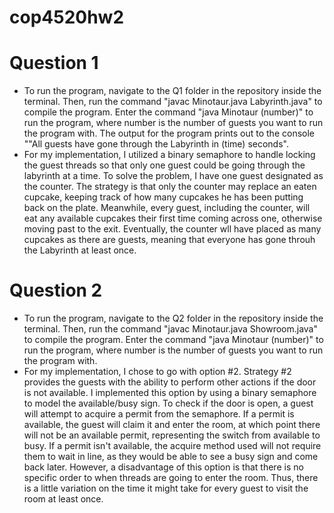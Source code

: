 # cop4520hw2

# Question 1

- To run the program, navigate to the Q1 folder in the repository inside the terminal. Then, run the command "javac Minotaur.java Labyrinth.java" to compile the program. Enter the command "java Minotaur (number)" to run the program, where number is the number of guests you want to run the program with. The output for the program prints out to the console ""All guests have gone through the Labyrinth in (time) seconds".
- For my implementation, I utilized a binary semaphore to handle locking the guest threads so that only one guest could be going through the labyrinth at a time. To solve the problem, I have one guest designated as the counter. The strategy is that only the counter may replace an eaten cupcake, keeping track of how many cupcakes he has been putting back on the plate. Meanwhile, every guest, including the counter, will eat any available cupcakes their first time coming across one, otherwise moving past to the exit. Eventually, the counter wll have placed as many cupcakes as there are guests, meaning that everyone has gone throuh the Labyrinth at least once.

# Question 2

- To run the program, navigate to the Q2 folder in the repository inside the terminal. Then, run the command "javac Minotaur.java Showroom.java" to compile the program. Enter the command "java Minotaur (number)" to run the program, where number is the number of guests you want to run the program with. 
- For my implementation, I chose to go with option #2. Strategy #2 provides the guests with the ability to perform other actions if the door is not available. I implemented this option by using a binary semaphore to model the available/busy sign. To check if the door is open, a guest will attempt to acquire a permit from the semaphore. If a permit is available, the guest will claim it and enter the room, at which point there will not be an available permit, representing the switch from available to busy. If a permit isn't available, the acquire method used will not require them to wait in line, as they would be able to see a busy sign and come back later. However, a disadvantage of this option is that there is no specific order to when threads are going to enter the room. Thus, there is a little variation on the time it might take for every guest to visit the room at least once.

